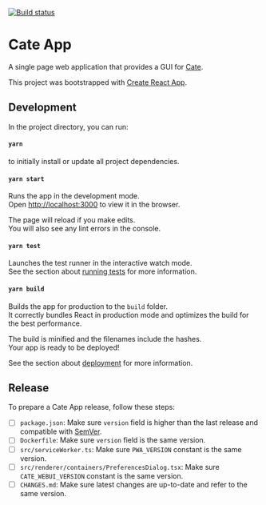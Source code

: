 [![Build status](https://ci.appveyor.com/api/projects/status/4g3vwk8oyotj1kqm?svg=true)](https://ci.appveyor.com/project/bcdev/cate-app)

# Cate App

A single page web application that provides a GUI for [Cate](https://github.com/CCI-Tools/cate).

This project was bootstrapped with [Create React App](https://github.com/facebook/create-react-app).

## Development

In the project directory, you can run:

#### `yarn`

to initially install or update all project dependencies.

#### `yarn start`

Runs the app in the development mode.<br />
Open [http://localhost:3000](http://localhost:3000) to view it in the browser.

The page will reload if you make edits.<br />
You will also see any lint errors in the console.

#### `yarn test`

Launches the test runner in the interactive watch mode.<br />
See the section about [running tests](https://facebook.github.io/create-react-app/docs/running-tests) for more information.

#### `yarn build`

Builds the app for production to the `build` folder.<br />
It correctly bundles React in production mode and optimizes the build for the best performance.

The build is minified and the filenames include the hashes.<br />
Your app is ready to be deployed!

See the section about [deployment](https://facebook.github.io/create-react-app/docs/deployment) for more information.

## Release

To prepare a Cate App release, follow these steps:

-[ ] `package.json`: Make sure `version` field is higher than the last release
     and compatible with [SemVer](https://semver.org/).
-[ ] `Dockerfile`: Make sure `version` field is the same version.
-[ ] `src/serviceWorker.ts`: Make sure `PWA_VERSION` constant is the same version.
-[ ] `src/renderer/containers/PreferencesDialog.tsx`: Make sure `CATE_WEBUI_VERSION` constant is the same version.
-[ ] `CHANGES.md`: Make sure latest changes are up-to-date and refer to the same version.
